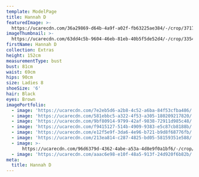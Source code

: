 ```yaml
---
template: ModelPage
title: Hannah D
featuredImage: >-
  https://ucarecdn.com/36a29869-d64b-4a9f-a02f-fb63225ae384/-/crop/3717x2662/0,454/-/preview/
imageThumbnail: >-
  https://ucarecdn.com/63dd4c5b-9604-46eb-81eb-40b5f5de52d4/-/crop/3354x4554/0,0/-/preview/
firstName: Hannah D
collection: Extras
height: 152cm
measurementType: bust
bust: 81cm
waist: 69cm
hips: 90cm
size: Ladies 8
shoeSize: '6'
hair: Black
eyes: Brown
imagePortfolio:
  - image: 'https://ucarecdn.com/7e2eb5d6-a2b8-4c52-a6ba-84f53cfba486/'
  - image: 'https://ucarecdn.com/581ebbc5-a322-4f53-a305-180209217820/'
  - image: 'https://ucarecdn.com/9bf80914-9799-42af-9838-72911d985c48/'
  - image: 'https://ucarecdn.com/f9415127-514b-4909-9383-e5c87cb8188b/'
  - image: 'https://ucarecdn.com/e12f5e9f-3da6-4e96-b721-b9d8f68776fb/'
  - image: 'https://ucarecdn.com/213ea814-c287-4825-bd05-58159351e588/'
  - image: >-
      https://ucarecdn.com/96d6379d-4362-4abe-a53a-4d8e9f0a1bf6/-/crop/430x576/0,21/-/preview/
  - image: 'https://ucarecdn.com/aaac6e98-e10f-48a5-913f-24d920f6b82b/'
meta:
  title: Hannah D
---
```


